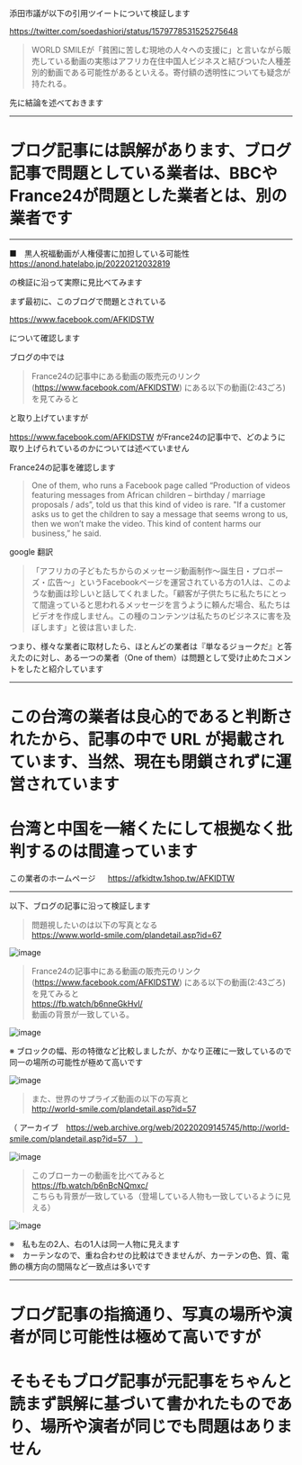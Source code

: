 添田市議が以下の引用ツイートについて検証します

https://twitter.com/soedashiori/status/1579778531525275648

>WORLD SMILEが「貧困に苦しむ現地の人々への支援に」と言いながら販売している動画の実態はアフリカ在住中国人ビジネスと結びついた人種差別的動画である可能性があるといえる。寄付額の透明性についても疑念が持たれる。

先に結論を述べておきます

<hr />

# ブログ記事には誤解があります、ブログ記事で問題としている業者は、BBCやFrance24が問題とした業者とは、別の業者です

<hr />

■　黒人祝福動画が人権侵害に加担している可能性  
https://anond.hatelabo.jp/20220212032819  

の検証に沿って実際に見比べてみます  

まず最初に、このブログで問題とされている  

https://www.facebook.com/AFKIDSTW

について確認します  

ブログの中では  

>France24の記事中にある動画の販売元のリンク(https://www.facebook.com/AFKIDSTW) にある以下の動画(2:43ごろ)を見てみると

と取り上げていますが

https://www.facebook.com/AFKIDSTW がFrance24の記事中で、どのように取り上げられているのかについては述べていません  

France24の記事を確認します

>One of them, who runs a Facebook page called “Production of videos featuring messages from African children – birthday / marriage proposals / ads”, told us that this kind of video is rare. "If a customer asks us to get the children to say a message that seems wrong to us, then we won’t make the video. This kind of content harms our business,” he said.

google 翻訳

>「アフリカの子どもたちからのメッセージ動画制作～誕生日・プロポーズ・広告～」というFacebookページを運営されている方の1人は、このような動画は珍しいと話してくれました。「顧客が子供たちに私たちにとって間違っていると思われるメッセージを言うように頼んだ場合、私たちはビデオを作成しません。この種のコンテンツは私たちのビジネスに害を及ぼします」と彼は言いました.

つまり、様々な業者に取材したら、ほとんどの業者は『単なるジョークだ』と答えたのに対し、ある一つの業者（One of them）は問題として受け止めたコメントをしたと紹介しています

<hr />

# この台湾の業者は良心的であると判断されたから、記事の中で URL が掲載されています、当然、現在も閉鎖されずに運営されています  
# 台湾と中国を一緒くたにして根拠なく批判するのは間違っています

この業者のホームページ 　
https://afkidtw.1shop.tw/AFKIDTW  

<hr />

以下、ブログの記事に沿って検証します

>問題視したいのは以下の写真となる  
https://www.world-smile.com/plandetail.asp?id=67
 
 ![image](https://user-images.githubusercontent.com/112106066/195087039-12fc701d-1fb4-44aa-b118-4e0726d63e01.png)

>France24の記事中にある動画の販売元のリンク(https://www.facebook.com/AFKIDSTW) にある以下の動画(2:43ごろ)を見てみると  
https://fb.watch/b6nneGkHvl/  
動画の背景が一致している。
 
![image](https://user-images.githubusercontent.com/112106066/195087360-d70ef1db-aeaa-4770-92b8-1edac24baa37.png)

※ ブロックの幅、形の特徴など比較しましたが、かなり正確に一致しているので同一の場所の可能性が極めて高いです

![image](https://user-images.githubusercontent.com/112106066/195096558-c9d091ea-65e2-4247-9499-47bac764e566.png)  

>また、世界のサプライズ動画の以下の写真と  
http://world-smile.com/plandetail.asp?id=57   

（ アーカイブ　https://web.archive.org/web/20220209145745/http://world-smile.com/plandetail.asp?id=57　）
 
 ![image](https://user-images.githubusercontent.com/112106066/195094132-36d68aeb-5ee4-4a6a-af21-7edc056087f6.png)
 
>このブローカーの動画を比べてみると  
https://fb.watch/b6nBcNQmxc/  
こちらも背景が一致している（登場している人物も一致しているように見える）  

 ![image](https://user-images.githubusercontent.com/112106066/195094562-96d36476-59e5-4225-9eed-94b837737551.png)

※　私も左の2人、右の1人は同一人物に見えます  
※　カーテンなので、重ね合わせの比較はできませんが、カーテンの色、質、電飾の横方向の間隔など一致点は多いです  

<hr />

# ブログ記事の指摘通り、写真の場所や演者が同じ可能性は極めて高いですが  
# そもそもブログ記事が元記事をちゃんと読まず誤解に基づいて書かれたものであり、場所や演者が同じでも問題はありません
